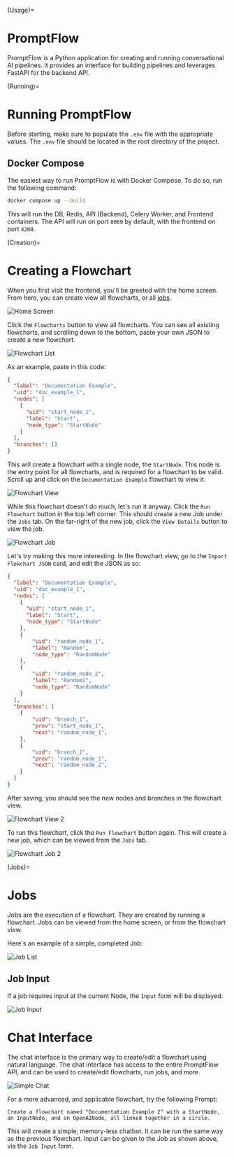 (Usage)=
# PromptFlow

PromptFlow is a Python application for creating and running conversational AI pipelines. It provides an interface for building pipelines and leverages FastAPI for the backend API.

(Running)=
# Running PromptFlow

Before starting, make sure to populate the `.env` file with the appropriate values. The `.env` file should be located in the root directory of the project.

## Docker Compose

The easiest way to run PromptFlow is with Docker Compose. To do so, run the following command:

```bash
docker compose up --build
```

This will run the DB, Redis, API (Backend), Celery Worker, and Frontend containers. The API will run on port `8069` by default, with the frontend
on port `4200`.

(Creation)=
# Creating a Flowchart

When you first visit the frontend, you'll be greeted with the home screen. From here, you can create view all flowcharts, or all [jobs](Jobs).

![Home Screen](../screenshots/docs/homepage.png)

Click the `Flowcharts` button  to view all flowcharts. You can see all existing flowcharts, and scrolling down to the bottom, paste your own JSON to create a new flowchart.

![Flowchart List](../screenshots/docs/flowchartlist.png)

As an example, paste in this code:

```json
{
  "label": "Documentation Example",
  "uid": "doc_example_1",
  "nodes": [
    {
      "uid": "start_node_1",
      "label": "Start",
      "node_type": "StartNode"
    }
  ],
  "branches": []
}
```

This will create a flowchart with a single node, the `StartNode`. This node is the entry point for all flowcharts, and is required for a flowchart to be valid.
Scroll up and click on the `Documentation Example` flowchart to view it.

![Flowchart View](../screenshots/docs/flowchartview.png)

While this flowchart doesn't do much, let's run it anyway. Click the `Run Flowchart` button in the top left corner. This should create a new Job under the `Jobs` tab. On the far-right of the new job, click the `View Details` button to view the job.

![Flowchart Job](../screenshots/docs/flowchartjoboutput.png)

Let's try making this more interesting. In the flowchart view, go to the `Import Flowchart JSON` card, and edit the JSON as so:

```json
{
  "label": "Documentation Example",
  "uid": "doc_example_1",
  "nodes": [
    {
      "uid": "start_node_1",
      "label": "Start",
      "node_type": "StartNode"
    },
    {
        "uid": "random_node_1",
        "label": "Random",
        "node_type": "RandomNode"
    },
    {
        "uid": "random_node_2",
        "label": "Random2",
        "node_type": "RandomNode"
    }
  ],
  "branches": [
    {
        "uid": "branch_1",
        "prev": "start_node_1",
        "next": "random_node_1",
    },
    {
        "uid": "branch_2",
        "prev": "random_node_1",
        "next": "random_node_2",
    }
  ]
}
```

After saving, you should see the new nodes and branches in the flowchart view.

![Flowchart View 2](../screenshots/docs/flowchartview2.png)

To run this flowchart, click the `Run Flowchart` button again. This will create a new job, which can be viewed from the `Jobs` tab.

![Flowchart Job 2](../screenshots/docs/flowchartrandomoutput.png)

(Jobs)=
# Jobs

Jobs are the execution of a flowchart. They are created by running a flowchart. Jobs can be viewed from the home screen, or from the flowchart view.

Here's an example of a simple, completed Job:

![Job List](../screenshots/docs/jobview.png)

## Job Input

If a job requires input at the current Node, the `Input` form will be displayed.

![Job Input](../screenshots/docs/jobinput.png)


# Chat Interface

The chat interface is the primary way to create/edit a flowchart using natural language. The chat interface has access to the entire PromptFlow API, and can be used to create/edit flowcharts, run jobs, and more.

![Simple Chat](../screenshots/docs/chatsimple.png)

For a more advanced, and applicable flowchart, try the following Prompt:

```text
Create a flowchart named "Documentation Example 2" with a StartNode, an InputNode, and an OpenAINode, all linked together in a circle.
```

This will create a simple, memory-less chatbot. It can be run the same way as the previous flowchart. Input can be given to the Job as shown above, via the `Job Input` form.
